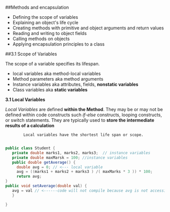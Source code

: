 ##Methods and encapsulation

  * Defining the scope of variables
  * Explaining an object's life cycle
  * Creating methods with primitive and object arguments and return values
  * Reading and writing to object fields
  * Calling methods on objects
  * Applying encapsulation principles to a class


##3.1 Scope of Variables

  The scope of a variable specifies its lifespan.

   * local variables aka method-local variables
   * Method parameters aka method arguments
   * Instance variables aka attributes, fields, **nonstatic variables**
   * Class variables aka **static variables**


**3.1 Local Variables**

*Local Variables* are defined **within the Method**. They may be or may not be defined within code constructs such *if-else*
constructs, looping constructs, or switch statements. They are typically used to **store the intermediate results of a calculation**

            Local variables have the shortest life span or scope.





 ```java

public class Student {
	private double marks1, marks2, marks3;  // instance variables
	private double maxMarsk = 100; //instance variables
	public double getAverage() {
	  double avg = 0; // <--- local variable
	  avg = ((marks1 + marks2 + marks3 ) /( maxMarks * 3 )) * 100;
	  return avg;
}
public void setAverage(double val) {
	avg = val // <------code will not compile because avg is not accessible from getAverage method
	}

}

```